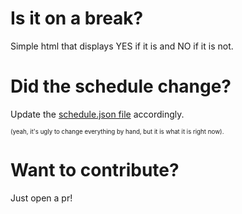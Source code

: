 # Is it on a break?
Simple html that displays YES if it is and NO if it is not.

# Did the schedule change?
Update the [schedule.json file](schedule.json) accordingly.

<sup><sub>(yeah, it's ugly to change everything by hand, but it is what it is right now).</sub></sup>

# Want to contribute?
Just open a pr!
